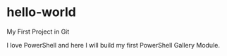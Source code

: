 # hello-world
My First Project in Git

I love PowerShell and here I will build my first PowerShell Gallery Module.
